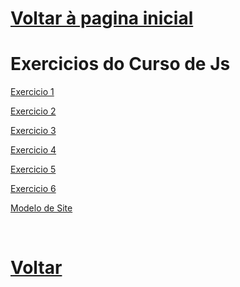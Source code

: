 <h1><a href="https://phcastello.github.io">Voltar à pagina inicial</a></h1>
<h1>Exercicios do Curso de Js</h1>
<p>
  <a href="https://phcastello.github.io/CursoJS/exercicio1/ex1.html" target="_blank">Exercicio 1</a>
</p>
<p>
  <a href="https://phcastello.github.io/CursoJS/exercicio2/ex2.html" target="_blank">Exercicio 2</a>
</p>
<p>
  <a href="https://phcastello.github.io/CursoJS/exercicio3/index.html" target="_blank">Exercicio 3</a>
</p>
<p>
  <a href="https://phcastello.github.io/CursoJS/exercicio4/index.html" target="_blank">Exercicio 4</a>
</p>
<p>
  <a href="https://phcastello.github.io/CursoJS/exercicio5/index.html" target="_blank">Exercicio 5</a>
</p>
<p>
  <a href="https://phcastello.github.io/CursoJS/exercicio6/index.html" target="_blank">Exercicio 6</a>
</p>
<p>
  <a href="https://phcastello.github.io/CursoJS/modeloSite/index.html" target="_blank">Modelo de Site</a>
</p>
<br>
<h1><a href="https://phcastello.github.io">Voltar</a></h1>
